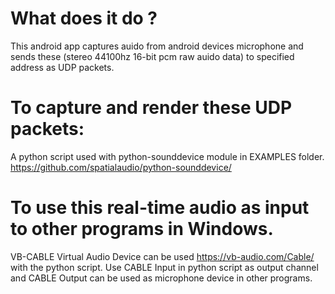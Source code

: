 # What does it do ? 
This android app captures auido from android devices microphone and sends these (stereo 44100hz 16-bit pcm raw auido data) to specified address as UDP packets.

# To capture and render these UDP packets:
A python script used with python-sounddevice module in EXAMPLES folder. 
https://github.com/spatialaudio/python-sounddevice/

# To use this real-time audio as input to other programs in Windows. 
VB-CABLE Virtual Audio Device can be used https://vb-audio.com/Cable/ with the python script. 
Use CABLE Input in python script as output channel and CABLE Output can be used as microphone device in other programs.
